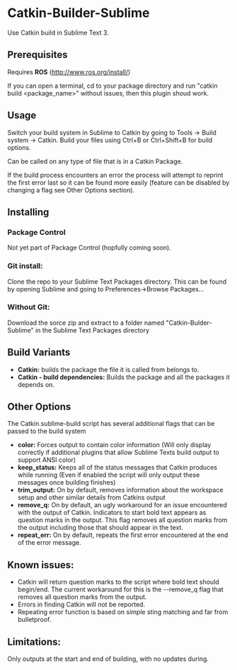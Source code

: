 # Catkin-Builder-Sublime

Use Catkin build in Sublime Text 3.

## Prerequisites

Requires **ROS** (http://www.ros.org/install/)

If you can open a terminal, cd to your package directory and run "catkin build <package_name>" without issues, then this plugin shoud work.

## Usage
Switch your build system in Sublime to Catkin by going to Tools -> Build system -> Catkin.
Build your files using Ctrl+B or Ctrl+Shift+B for build options.
  
Can be called on any type of file that is in a Catkin Package.
  
If the build process encounters an error the process will attempt to reprint the first error last so it can be found more easily (feature can be disabled by changing a flag see Other Options section).
  

## Installing

### Package Control
  Not yet part of Package Control (hopfully coming soon).
  
### Git install:
Clone the repo to your Sublime Text Packages directory.
This can be found by opening Sublime and going to Preferences->Browse Packages...
    
### Without Git:
Download the sorce zip and extract to a folder named "Catkin-Bulder-Sublime" in the Sublime Text Packages directory

## Build Variants
* **Catkin:** builds the package the file it is called from belongs to.
* **Catkin - build dependencies:** Builds the package and all the packages it depends on.
    
## Other Options
The Catkin.sublime-build script has several additional flags that can be passed to the build system

* **color:** Forces output to contain color information (Will only display correctly if additional plugins that allow Sublime Texts build output to support ANSI color)
* **keep_status:** Keeps all of the status messages that Catkin produces while running (Even if enabled the script will only output these messages once building finishes)
* **trim_output:** On by default, removes information about the workspace setup and other similar details from Catkins output
* **remove_q:** On by default, an ugly workaround for an issue encountered with the output of Catkin. Indicators to start bold text appears as question marks in the output. This flag removes all question marks from the output including those that should appear in the text.
* **repeat_err:** On by default, repeats the first error encountered at the end of the error message.
  
## Known issues: 
* Catkin will return question marks to the script where bold text should begin/end. The current workaround for this is the --remove_q flag that removes all question marks from the output.
* Errors in finding Catkin will not be reported.
* Repeating error function is based on simple sting matching and far from bulletproof.

## Limitations:
  Only outputs at the start and end of building, with no updates during.
